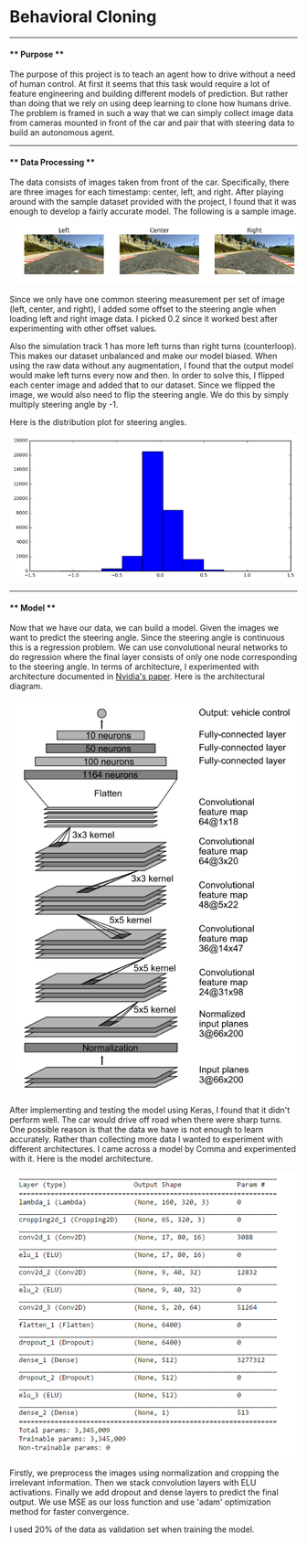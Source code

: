 # **Behavioral Cloning**
---
#### ** Purpose ** <br>
The purpose of this project is to teach an agent how to drive without a need of human control. At first it seems that this task would require a lot of feature engineering and building different models of prediction. But rather than doing that we rely on using deep learning to clone how humans drive. The problem is framed in such a way that we can simply collect image data from cameras mounted in front of the car and pair that with steering data to build an autonomous agent.

---
#### ** Data Processing ** <br>

The data consists of images taken from front of the car. Specifically, there are three images for each timestamp: center, left, and right.
After playing around with the sample dataset provided with the project, I found that it was enough to develop a fairly accurate model. The following is a sample image. <br>

![Image showing left, center, and right camera data](assets/lcr.png)

Since we only have one common steering measurement per set of image (left, center, and right), I added some offset to the steering angle when loading left and right image data. I picked 0.2 since it worked best after experimenting with other offset values.

Also the simulation track 1 has more left turns than right turns (counterloop). This makes our dataset unbalanced and make our model biased. When using the raw data without any augmentation, I found that the output model would make left turns every now and then. In order to solve this, I flipped each center image and added that to our dataset. Since we flipped the image, we would also need to flip the steering angle. We do this by simply multiply steering angle by -1.

Here is the distribution plot for steering angles.

![Steering angle distribution](assets/distribution.png)

---
#### ** Model ** <br>

Now that we have our data, we can build a model. Given the images we want to predict the steering angle. Since the steering angle is continuous this is a regression problem. We can use convolutional neural networks to do regression where the final layer consists of only one node corresponding to the steering angle. In terms of architecture, I experimented with architecture documented in [Nvidia's paper](https://arxiv.org/abs/1604.07316). Here is the architectural diagram.

![Nvidia model architecture](assets/nvidia.png)

After implementing and testing the model using Keras, I found that it didn't perform well. The car would drive off road when there were sharp turns. One possible reason is that the data we have is not enough to learn accurately. Rather than collecting more data I wanted to experiment with different architectures. I came across a model by Comma and experimented with it. Here is the model architecture.

![Comma model architecture](assets/comma.png)

Firstly, we preprocess the images using normalization and cropping the irrelevant information. Then we stack convolution layers with ELU activations. Finally we add dropout and dense layers to predict the final output. We use MSE as our loss function and use 'adam' optimization method for faster convergence.

I used 20% of the data as validation set when training the model.
